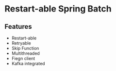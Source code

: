 # Restart-able Spring Batch
## Features
- Restart-able
- Retryable
- Skip Function
- Multithreaded
- Fiegn client
- Kafka integrated
